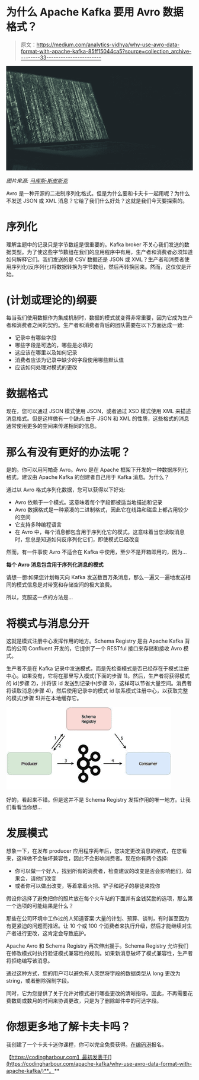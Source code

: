 # 为什么 Apache Kafka 要用 Avro 数据格式？

> 原文：<https://medium.com/analytics-vidhya/why-use-avro-data-format-with-apache-kafka-85ff15044ca5?source=collection_archive---------33----------------------->

![](img/0e792ad2674b8b4f826aa648e5f6c2bc.png)

*图片来源:* [*马库斯·斯皮斯克*](https://unsplash.com/@markusspiske)

Avro 是一种开源的二进制序列化格式。但是为什么要和卡夫卡一起用呢？为什么不发送 JSON 或 XML 消息？它给了我们什么好处？这就是我们今天要探索的。

# 序列化

理解主题中的记录只是字节数组是很重要的。Kafka broker 不关心我们发送的数据类型。为了使这些字节数组在我们的应用程序中有用，生产者和消费者必须知道如何解释它们。我们发送的是 CSV 数据还是 JSON 或 XML？生产者和消费者使用序列化(反序列化)将数据转换为字节数组，然后再转换回来。然而，这仅仅是开始。

# (计划或理论的)纲要

每当我们使用数据作为集成机制时，数据的模式就变得非常重要，因为它成为生产者和消费者之间的契约。生产者和消费者背后的团队需要在以下方面达成一致:

*   记录中有哪些字段
*   哪些字段是可选的，哪些是必填的
*   这应该在哪里以及如何记录
*   消费者应该为记录中缺少的字段使用哪些默认值
*   应该如何处理对模式的更改

# 数据格式

现在，您可以通过 JSON 模式使用 JSON，或者通过 XSD 模式使用 XML 来描述消息格式。但是这样做有一个缺点:由于 JSON 和 XML 的性质，这些格式的消息通常使用更多的空间来传递相同的信息。

# 那么有没有更好的办法呢？

是的。你可以用阿帕奇 Avro。Avro 是在 Apache 框架下开发的一种数据序列化格式，建议由 Apache Kafka 的创建者自己用于 Kafka 消息。为什么？

通过以 Avro 格式序列化数据，您可以获得以下好处:

*   Avro 依赖于一个模式。这意味着每个字段都被适当地描述和记录
*   Avro 数据格式是一种紧凑的二进制格式，因此它在线路和磁盘上都占用较少的空间
*   它支持多种编程语言
*   在 Avro 中，每个消息都包含用于序列化它的模式。这意味着当您读取消息时，您总是知道如何反序列化它们，即使模式已经改变

然而，有一件事使 Avro 不适合在 Kafka 中使用，至少不是开箱即用的，因为…

**每个 Avro 消息包含用于序列化消息的模式**

请想一想:如果您计划每天向 Kafka 发送数百万条消息，那么一遍又一遍地发送相同的模式信息是对带宽和存储空间的极大浪费。

所以，克服这一点的方法是…

# 将模式与消息分开

这就是模式注册中心发挥作用的地方。Schema Registry 是由 Apache Kafka 背后的公司 Confluent 开发的，它提供了一个 RESTful 接口来存储和接收 Avro 模式。

生产者不是在 Kafka 记录中发送模式，而是先检查模式是否已经存在于模式注册中心。如果没有，它将在那里写入模式(下面的步骤 1)。然后，生产者将获得模式的 id(步骤 2)，并将该 id 发送到记录中(步骤 3)，这样可以节省大量空间。消费者将读取消息(步骤 4)，然后使用记录中的模式 id 联系模式注册中心，以获取完整的模式(步骤 5)并在本地缓存它。

![](img/a1b3c49c1adfd8cf5b61c18143e704df.png)

好的，看起来不错。但是这并不是 Schema Registry 发挥作用的唯一地方。让我们看看当你想…

# 发展模式

想象一下，在发布 producer 应用程序两年后，您决定更改消息的格式，在您看来，这样做不会破坏兼容性，因此不会影响消费者。现在你有两个选择:

*   你可以做一个好人，找到所有的消费者，检查建议的改变是否会影响他们，如果会，请他们改变
*   或者你可以做出改变，等着拿着火把、铲子和耙子的暴徒来找你

假设你选择了避免把你的照片放在每个火车站的下面并有金钱奖励的选项，那么第一个选项的可能结果是什么？

那些在公司环境中工作过的人知道答案:大量的计划、预算、谈判，有时甚至因为有更紧迫的问题而推迟。让 10 个或 100 个消费者来执行升级，然后才能继续对生产者进行更改，这肯定会导致庇护。

Apache Avro 和 Schema Registry 再次伸出援手。Schema Registry 允许我们在修改模式时执行验证模式兼容性的规则。如果新消息破坏了模式兼容性，生产者将拒绝编写该消息。

通过这种方式，您的用户可以避免有人突然将字段的数据类型从 long 更改为 string，或者删除强制字段。

同时，它为您提供了关于允许对模式进行哪些更改的清晰指导。因此，不再需要花费数周或数月的时间来协调更改，只是为了删除邮件中的可选字段。

# 你想更多地了解卡夫卡吗？

我创建了一个卡夫卡迷你课程，你可以完全免费获得。[在编码港](https://codingharbour.com/)报名。

【https://codingharbour.com】最初发表于[](https://codingharbour.com/apache-kafka/why-use-avro-data-format-with-apache-kafka/)**。**